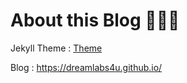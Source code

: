 # About this Blog 🤘🤘🤘

Jekyll Theme : [Theme](https://github.com/Gaohaoyang/gaohaoyang.github.io)

Blog : https://dreamlabs4u.github.io/
